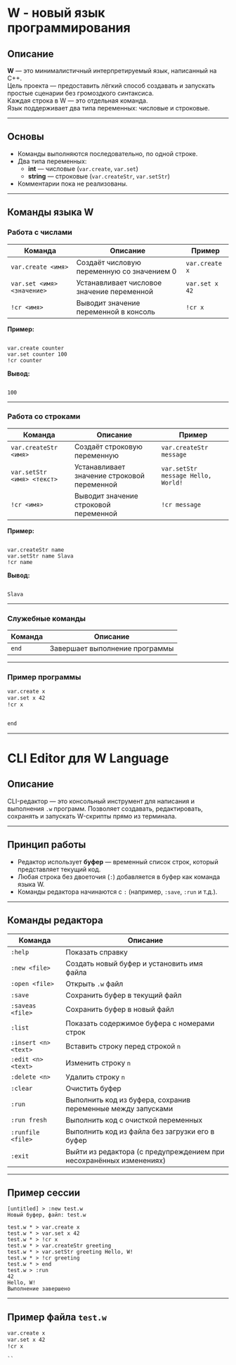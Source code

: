 # W - новый язык программирования

## Описание

**W** — это минималистичный интерпретируемый язык, написанный на C++.  
Цель проекта — предоставить лёгкий способ создавать и запускать простые сценарии без громоздкого синтаксиса.  
Каждая строка в W — это отдельная команда.  
Язык поддерживает два типа переменных: числовые и строковые.

---

## Основы

- Команды выполняются последовательно, по одной строке.
- Два типа переменных:
  - **int** — числовые (`var.create`, `var.set`)
  - **string** — строковые (`var.createStr`, `var.setStr`)
- Комментарии пока не реализованы.

---

## Команды языка W

### Работа с числами

| Команда | Описание | Пример |
|----------|-----------|--------|
| `var.create <имя>` | Создаёт числовую переменную со значением 0 | `var.create x` |
| `var.set <имя> <значение>` | Устанавливает числовое значение переменной | `var.set x 42` |
| `!cr <имя>` | Выводит значение переменной в консоль | `!cr x` |

**Пример:**
```

var.create counter
var.set counter 100
!cr counter

```

**Вывод:**
```

100

```

---

### Работа со строками

| Команда | Описание | Пример |
|----------|-----------|--------|
| `var.createStr <имя>` | Создаёт строковую переменную | `var.createStr message` |
| `var.setStr <имя> <текст>` | Устанавливает значение строковой переменной | `var.setStr message Hello, World!` |
| `!cr <имя>` | Выводит значение строковой переменной | `!cr message` |

**Пример:**
```

var.createStr name
var.setStr name Slava
!cr name

```

**Вывод:**
```

Slava

````

---

### Служебные команды

| Команда | Описание |
|----------|-----------|
| `end` | Завершает выполнение программы |

---

### Пример программы

```w
var.create x
var.set x 42
!cr x


end
````

---

# CLI Editor для W Language

## Описание

CLI-редактор — это консольный инструмент для написания и выполнения `.w` программ.
Позволяет создавать, редактировать, сохранять и запускать W-скрипты прямо из терминала.

---

## Принцип работы

* Редактор использует **буфер** — временный список строк, который представляет текущий код.
* Любая строка без двоеточия (`:`) добавляется в буфер как команда языка W.
* Команды редактора начинаются с `:` (например, `:save`, `:run` и т.д.).

---

## Команды редактора

| Команда              | Описание                                                            |
| -------------------- | ------------------------------------------------------------------- |
| `:help`              | Показать справку                                                    |
| `:new <file>`        | Создать новый буфер и установить имя файла                          |
| `:open <file>`       | Открыть `.w` файл                                                   |
| `:save`              | Сохранить буфер в текущий файл                                      |
| `:saveas <file>`     | Сохранить буфер в новый файл                                        |
| `:list`              | Показать содержимое буфера с номерами строк                         |
| `:insert <n> <text>` | Вставить строку перед строкой `n`                                   |
| `:edit <n> <text>`   | Изменить строку `n`                                                 |
| `:delete <n>`        | Удалить строку `n`                                                  |
| `:clear`             | Очистить буфер                                                      |
| `:run`               | Выполнить код из буфера, сохранив переменные между запусками        |
| `:run fresh`         | Выполнить код с очисткой переменных                                 |
| `:runfile <file>`    | Выполнить код из файла без загрузки его в буфер                     |
| `:exit`              | Выйти из редактора (с предупреждением при несохранённых изменениях) |

---

## Пример сессии

```
[untitled] > :new test.w
Новый буфер, файл: test.w

test.w * > var.create x
test.w * > var.set x 42
test.w * > !cr x
test.w * > var.createStr greeting
test.w * > var.setStr greeting Hello, W!
test.w * > !cr greeting
test.w * > end
test.w > :run
42
Hello, W!
Выполнение завершено
```

---

## Пример файла `test.w`

```w
var.create x
var.set x 42
!cr x

``

